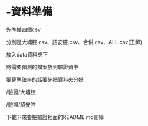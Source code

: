 # -資料準備
先準備四個csv

分別是大埔腔.csv、詔安腔.csv、合併.csv、ALL.csv(正解)

放入data資料夾下

將需要預測的檔案放到驗證資中

要算準確率的話要先把資料夾分好

/驗證/大埔腔

/驗證/詔安腔

下載下來要把驗證裡面的README.md刪掉
